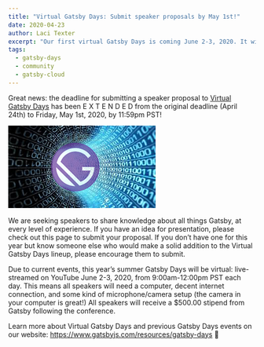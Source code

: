 ```yaml
---
title: "Virtual Gatsby Days: Submit speaker proposals by May 1st!"
date: 2020-04-23
author: Laci Texter
excerpt: "Our first virtual Gatsby Days is coming June 2-3, 2020. It will be live-streamed on YouTube from 9:00am to noon PST both days, and we want YOU to send in a speaker proposal!"
tags:
  - gatsby-days
  - community
  - gatsby-cloud
---
```


Great news: the deadline for submitting a speaker proposal to [Virtual Gatsby Days](https://www.gatsbyjs.com/resources/gatsby-days/) has been E X T E N D E D from the original deadline (April 24th) to Friday, May 1st, 2020, by 11:59pm PST!

![Gatsby logo in virtual tunnel](./virtualGatsbyDays.jpg)

We are seeking speakers to share knowledge about all things Gatsby, at every level of experience. If you have an idea for presentation, please check out this page to submit your proposal. If you don’t have one for this year but know someone else who would make a solid addition to the Virtual Gatsby Days lineup, please encourage them to submit.

Due to current events, this year’s summer Gatsby Days will be virtual: live-streamed on YouTube June 2-3, 2020, from 9:00am-12:00pm PST each day. This means all speakers will need a computer, decent internet connection, and some kind of microphone/camera setup (the camera in your computer is great!) All speakers will receive a \$500.00 stipend from Gatsby following the conference.

Learn more about Virtual Gatsby Days and previous Gatsby Days events on our website: https://www.gatsbyjs.com/resources/gatsby-days 💜
